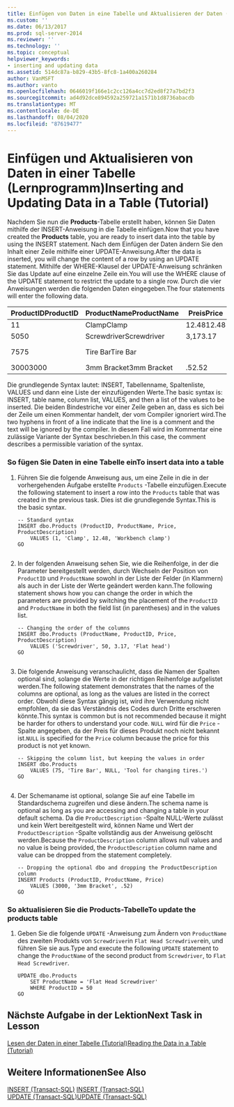 ```yaml
---
title: Einfügen von Daten in eine Tabelle und Aktualisieren der Daten (Tutorial) | Microsoft-Dokumentation
ms.custom: ''
ms.date: 06/13/2017
ms.prod: sql-server-2014
ms.reviewer: ''
ms.technology: ''
ms.topic: conceptual
helpviewer_keywords:
- inserting and updating data
ms.assetid: 514dc87a-b829-43b5-8fc8-1a400a260284
author: VanMSFT
ms.author: vanto
ms.openlocfilehash: 0646019f166e1c2cc126a4cc7d2ed8f27a7bd2f3
ms.sourcegitcommit: ad4d92dce894592a259721a1571b1d8736abacdb
ms.translationtype: MT
ms.contentlocale: de-DE
ms.lasthandoff: 08/04/2020
ms.locfileid: "87619477"
---
```

# <a name="inserting-and-updating-data-in-a-table-tutorial"></a><span data-ttu-id="82973-102">Einfügen und Aktualisieren von Daten in einer Tabelle (Lernprogramm)</span><span class="sxs-lookup"><span data-stu-id="82973-102">Inserting and Updating Data in a Table (Tutorial)</span></span>
  <span data-ttu-id="82973-103">Nachdem Sie nun die **Products**-Tabelle erstellt haben, können Sie Daten mithilfe der INSERT-Anweisung in die Tabelle einfügen.</span><span class="sxs-lookup"><span data-stu-id="82973-103">Now that you have created the **Products** table, you are ready to insert data into the table by using the INSERT statement.</span></span> <span data-ttu-id="82973-104">Nach dem Einfügen der Daten ändern Sie den Inhalt einer Zeile mithilfe einer UPDATE-Anweisung.</span><span class="sxs-lookup"><span data-stu-id="82973-104">After the data is inserted, you will change the content of a row by using an UPDATE statement.</span></span> <span data-ttu-id="82973-105">Mithilfe der WHERE-Klausel der UPDATE-Anweisung schränken Sie das Update auf eine einzelne Zeile ein.</span><span class="sxs-lookup"><span data-stu-id="82973-105">You will use the WHERE clause of the UPDATE statement to restrict the update to a single row.</span></span> <span data-ttu-id="82973-106">Durch die vier Anweisungen werden die folgenden Daten eingegeben.</span><span class="sxs-lookup"><span data-stu-id="82973-106">The four statements will enter the following data.</span></span>  
  
|<span data-ttu-id="82973-107">ProductID</span><span class="sxs-lookup"><span data-stu-id="82973-107">ProductID</span></span>|<span data-ttu-id="82973-108">ProductName</span><span class="sxs-lookup"><span data-stu-id="82973-108">ProductName</span></span>|<span data-ttu-id="82973-109">Preis</span><span class="sxs-lookup"><span data-stu-id="82973-109">Price</span></span>|<span data-ttu-id="82973-110">ProductDescription</span><span class="sxs-lookup"><span data-stu-id="82973-110">ProductDescription</span></span>|  
|---------------|-----------------|-----------|------------------------|  
|<span data-ttu-id="82973-111">1</span><span class="sxs-lookup"><span data-stu-id="82973-111">1</span></span>|<span data-ttu-id="82973-112">Clamp</span><span class="sxs-lookup"><span data-stu-id="82973-112">Clamp</span></span>|<span data-ttu-id="82973-113">12.48</span><span class="sxs-lookup"><span data-stu-id="82973-113">12.48</span></span>|<span data-ttu-id="82973-114">Workbench clamp</span><span class="sxs-lookup"><span data-stu-id="82973-114">Workbench clamp</span></span>|  
|<span data-ttu-id="82973-115">50</span><span class="sxs-lookup"><span data-stu-id="82973-115">50</span></span>|<span data-ttu-id="82973-116">Screwdriver</span><span class="sxs-lookup"><span data-stu-id="82973-116">Screwdriver</span></span>|<span data-ttu-id="82973-117">3,17</span><span class="sxs-lookup"><span data-stu-id="82973-117">3.17</span></span>|<span data-ttu-id="82973-118">Flat head</span><span class="sxs-lookup"><span data-stu-id="82973-118">Flat head</span></span>|  
|<span data-ttu-id="82973-119">75</span><span class="sxs-lookup"><span data-stu-id="82973-119">75</span></span>|<span data-ttu-id="82973-120">Tire Bar</span><span class="sxs-lookup"><span data-stu-id="82973-120">Tire Bar</span></span>||<span data-ttu-id="82973-121">Tool for changing tires.</span><span class="sxs-lookup"><span data-stu-id="82973-121">Tool for changing tires.</span></span>|  
|<span data-ttu-id="82973-122">3000</span><span class="sxs-lookup"><span data-stu-id="82973-122">3000</span></span>|<span data-ttu-id="82973-123">3mm Bracket</span><span class="sxs-lookup"><span data-stu-id="82973-123">3mm Bracket</span></span>|<span data-ttu-id="82973-124">.52</span><span class="sxs-lookup"><span data-stu-id="82973-124">.52</span></span>||  
  
 <span data-ttu-id="82973-125">Die grundlegende Syntax lautet: INSERT, Tabellenname, Spaltenliste, VALUES und dann eine Liste der einzufügenden Werte.</span><span class="sxs-lookup"><span data-stu-id="82973-125">The basic syntax is: INSERT, table name, column list, VALUES, and then a list of the values to be inserted.</span></span> <span data-ttu-id="82973-126">Die beiden Bindestriche vor einer Zeile geben an, dass es sich bei der Zeile um einen Kommentar handelt, der vom Compiler ignoriert wird.</span><span class="sxs-lookup"><span data-stu-id="82973-126">The two hyphens in front of a line indicate that the line is a comment and the text will be ignored by the compiler.</span></span> <span data-ttu-id="82973-127">In diesem Fall wird im Kommentar eine zulässige Variante der Syntax beschrieben.</span><span class="sxs-lookup"><span data-stu-id="82973-127">In this case, the comment describes a permissible variation of the syntax.</span></span>  
  
### <a name="to-insert-data-into-a-table"></a><span data-ttu-id="82973-128">So fügen Sie Daten in eine Tabelle ein</span><span class="sxs-lookup"><span data-stu-id="82973-128">To insert data into a table</span></span>  
  
1.  <span data-ttu-id="82973-129">Führen Sie die folgende Anweisung aus, um eine Zeile in die in der vorhergehenden Aufgabe erstellte `Products` -Tabelle einzufügen.</span><span class="sxs-lookup"><span data-stu-id="82973-129">Execute the following statement to insert a row into the `Products` table that was created in the previous task.</span></span> <span data-ttu-id="82973-130">Dies ist die grundlegende Syntax.</span><span class="sxs-lookup"><span data-stu-id="82973-130">This is the basic syntax.</span></span>  
  
    ```  
    -- Standard syntax  
    INSERT dbo.Products (ProductID, ProductName, Price, ProductDescription)  
        VALUES (1, 'Clamp', 12.48, 'Workbench clamp')  
    GO  
  
    ```  
  
2.  <span data-ttu-id="82973-131">In der folgenden Anweisung sehen Sie, wie die Reihenfolge, in der die Parameter bereitgestellt werden, durch Wechseln der Position von `ProductID` und `ProductName` sowohl in der Liste der Felder (in Klammern) als auch in der Liste der Werte geändert werden kann.</span><span class="sxs-lookup"><span data-stu-id="82973-131">The following statement shows how you can change the order in which the parameters are provided by switching the placement of the `ProductID` and `ProductName` in both the field list (in parentheses) and in the values list.</span></span>  
  
    ```  
    -- Changing the order of the columns  
    INSERT dbo.Products (ProductName, ProductID, Price, ProductDescription)  
        VALUES ('Screwdriver', 50, 3.17, 'Flat head')  
    GO  
  
    ```  
  
3.  <span data-ttu-id="82973-132">Die folgende Anweisung veranschaulicht, dass die Namen der Spalten optional sind, solange die Werte in der richtigen Reihenfolge aufgelistet werden.</span><span class="sxs-lookup"><span data-stu-id="82973-132">The following statement demonstrates that the names of the columns are optional, as long as the values are listed in the correct order.</span></span> <span data-ttu-id="82973-133">Obwohl diese Syntax gängig ist, wird ihre Verwendung nicht empfohlen, da sie das Verständnis des Codes durch Dritte erschweren könnte.</span><span class="sxs-lookup"><span data-stu-id="82973-133">This syntax is common but is not recommended because it might be harder for others to understand your code.</span></span> <span data-ttu-id="82973-134">`NULL` wird für die `Price` -Spalte angegeben, da der Preis für dieses Produkt noch nicht bekannt ist.</span><span class="sxs-lookup"><span data-stu-id="82973-134">`NULL` is specified for the `Price` column because the price for this product is not yet known.</span></span>  
  
    ```  
    -- Skipping the column list, but keeping the values in order  
    INSERT dbo.Products  
        VALUES (75, 'Tire Bar', NULL, 'Tool for changing tires.')  
    GO  
  
    ```  
  
4.  <span data-ttu-id="82973-135">Der Schemaname ist optional, solange Sie auf eine Tabelle im Standardschema zugreifen und diese ändern.</span><span class="sxs-lookup"><span data-stu-id="82973-135">The schema name is optional as long as you are accessing and changing a table in your default schema.</span></span> <span data-ttu-id="82973-136">Da die `ProductDescription` -Spalte NULL-Werte zulässt und kein Wert bereitgestellt wird, können Name und Wert der `ProductDescription` -Spalte vollständig aus der Anweisung gelöscht werden.</span><span class="sxs-lookup"><span data-stu-id="82973-136">Because the `ProductDescription` column allows null values and no value is being provided, the `ProductDescription` column name and value can be dropped from the statement completely.</span></span>  
  
    ```  
    -- Dropping the optional dbo and dropping the ProductDescription column  
    INSERT Products (ProductID, ProductName, Price)  
        VALUES (3000, '3mm Bracket', .52)  
    GO  
    ```  
  
### <a name="to-update-the-products-table"></a><span data-ttu-id="82973-137">So aktualisieren Sie die Products-Tabelle</span><span class="sxs-lookup"><span data-stu-id="82973-137">To update the products table</span></span>  
  
1.  <span data-ttu-id="82973-138">Geben Sie die folgende `UPDATE` -Anweisung zum Ändern von `ProductName` des zweiten Produkts von `Screwdriver`in `Flat Head Screwdriver`ein, und führen Sie sie aus.</span><span class="sxs-lookup"><span data-stu-id="82973-138">Type and execute the following `UPDATE` statement to change the `ProductName` of the second product from `Screwdriver`, to `Flat Head Screwdriver`.</span></span>  
  
    ```  
    UPDATE dbo.Products  
        SET ProductName = 'Flat Head Screwdriver'  
        WHERE ProductID = 50  
    GO  
    ```  
  
## <a name="next-task-in-lesson"></a><span data-ttu-id="82973-139">Nächste Aufgabe in der Lektion</span><span class="sxs-lookup"><span data-stu-id="82973-139">Next Task in Lesson</span></span>  
 [<span data-ttu-id="82973-140">Lesen der Daten in einer Tabelle &#40;Tutorial&#41;</span><span class="sxs-lookup"><span data-stu-id="82973-140">Reading the Data in a Table &#40;Tutorial&#41;</span></span>](lesson-1-4-reading-the-data-in-a-table.md)  
  
## <a name="see-also"></a><span data-ttu-id="82973-141">Weitere Informationen</span><span class="sxs-lookup"><span data-stu-id="82973-141">See Also</span></span>  
 <span data-ttu-id="82973-142">[INSERT &#40;Transact-SQL&#41;](/sql/t-sql/statements/insert-transact-sql) </span><span class="sxs-lookup"><span data-stu-id="82973-142">[INSERT &#40;Transact-SQL&#41;](/sql/t-sql/statements/insert-transact-sql) </span></span>  
 [<span data-ttu-id="82973-143">UPDATE &#40;Transact-SQL&#41;</span><span class="sxs-lookup"><span data-stu-id="82973-143">UPDATE &#40;Transact-SQL&#41;</span></span>](/sql/t-sql/queries/update-transact-sql)  
  
  
